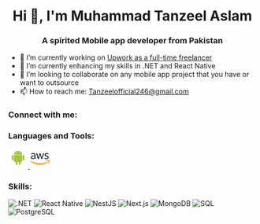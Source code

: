 <h1 align="center">Hi 👋, I'm Muhammad Tanzeel Aslam</h1>
<h3 align="center">A spirited Mobile app developer from Pakistan</h3>

- 🔭 I’m currently working on [Upwork as a full-time freelancer](https://www.upwork.com/freelancers/~016965a785c03d8710)
- 🌱 I’m currently enhancing my skills in .NET and React Native
- 👯 I’m looking to collaborate on any mobile app project that you have or want to outsource
- 📫 How to reach me: Tanzeelofficial246@gmail.com

<h3 align="left">Connect with me:</h3>
<p align="left">
</p>

<h3 align="left">Languages and Tools:</h3>
<p align="left">
  <a href="https://developer.android.com" target="_blank" rel="noreferrer">
    <img src="https://raw.githubusercontent.com/devicons/devicon/master/icons/android/android-original-wordmark.svg" alt="android" width="40" height="40"/>
  </a>
  <a href="https://aws.amazon.com" target="_blank" rel="noreferrer">
    <img src="https://raw.githubusercontent.com/devicons/devicon/master/icons/amazonwebservices/amazonwebservices-original-wordmark.svg" alt="aws" width="40" height="40"/>
  </a>
  <!-- Add more tools and languages as needed -->

  <!-- Skill Cards -->
  <h3 align="left">Skills:</h3>
  <p align="left">
   <img src="https://img.shields.io/badge/.NET-5C2D91?style=for-the-badge&logo=.net&logoColor=white" alt=".NET"/>
    <img src="https://img.shields.io/badge/React_Native-61DAFB?style=for-the-badge&logo=react&logoColor=white" alt="React Native"/>
    <img src="https://img.shields.io/badge/NestJS-E0234E?style=for-the-badge&logo=nestjs&logoColor=white" alt="NestJS"/>
    <img src="https://img.shields.io/badge/Next.js-000000?style=for-the-badge&logo=next.js&logoColor=white" alt="Next.js"/>
    <img src="https://img.shields.io/badge/MongoDB-47A248?style=for-the-badge&logo=mongodb&logoColor=white" alt="MongoDB"/>
    <img src="https://img.shields.io/badge/SQL-003B57?style=for-the-badge&logo=sql&logoColor=white" alt="SQL"/>
    <img src="https://img.shields.io/badge/PostgreSQL-336791?style=for-the-badge&logo=postgresql&logoColor=white" alt="PostgreSQL"/>
   
  </p>

</p>
